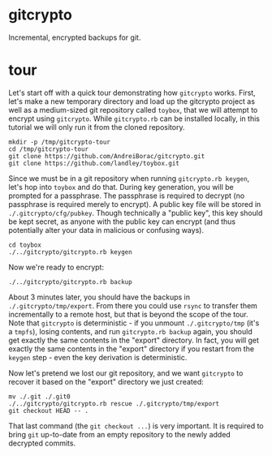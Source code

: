 # gitcrypto

Incremental, encrypted backups for git.

# tour

Let's start off with a quick tour demonstrating how `gitcrypto` works. First, let's make a new temporary directory and load up the gitcrypto project as well as a medium-sized git repository called `toybox`, that we will attempt to encrypt using `gitcrypto`.  While `gitcrypto.rb` can be installed locally, in this tutorial we will only run it from the cloned repository.

```
mkdir -p /tmp/gitcrypto-tour
cd /tmp/gitcrypto-tour
git clone https://github.com/AndreiBorac/gitcrypto.git
git clone https://github.com/landley/toybox.git
```

Since we must be in a git repository when running `gitcrypto.rb keygen`, let's hop into `toybox` and do that. During key generation, you will be prompted for a passphrase. The passphrase is required to decrypt (no passphrase is required merely to encrypt). A public key file will be stored in `./.gitcrypto/cfg/pubkey`. Though technically a "public key", this key should be kept secret, as anyone with the public key can encrypt (and thus potentially alter your data in malicious or confusing ways).

```
cd toybox
./../gitcrypto/gitcrypto.rb keygen
```

Now we're ready to encrypt:

```
./../gitcrypto/gitcrypto.rb backup
```

About 3 minutes later, you should have the backups in `./.gitcrypto/tmp/export`. From there you could use `rsync` to transfer them incrementally to a remote host, but that is beyond the scope of the tour. Note that `gitcrypto` is deterministic - if you unmount `./.gitcrypto/tmp` (it's a `tmpfs`), losing contents, and run `gitcrypto.rb backup` again, you should get exactly the same contents in the "export" directory. In fact, you will get exactly the same contents in the "export" directory if you restart from the `keygen` step - even the key derivation is deterministic.

Now let's pretend we lost our git repository, and we want `gitcrypto` to recover it based on the "export" directory we just created:

```
mv ./.git ./.git0
./../gitcrypto/gitcrypto.rb rescue ./.gitcrypto/tmp/export
git checkout HEAD -- .
```

That last command (the `git checkout ...`) is very important. It is required to bring `git` up-to-date from an empty repository to the newly added decrypted commits.
